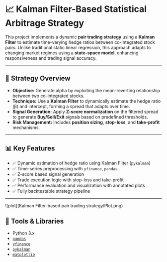 # 📈 Kalman Filter-Based Statistical Arbitrage Strategy

This project implements a dynamic **pair trading strategy** using a **Kalman Filter** to estimate time-varying hedge ratios between co-integrated stock pairs. Unlike traditional static linear regression, this approach adapts to changing market regimes using a **state-space model**, enhancing responsiveness and trading signal accuracy.

---

## 🧠 Strategy Overview

- **Objective:** Generate alpha by exploiting the mean-reverting relationship between two co-integrated stocks.
- **Technique:** Use a **Kalman Filter** to dynamically estimate the hedge ratio (β) and intercept, forming a spread that adapts over time.
- **Signal Generation:** Apply **Z-score normalization** on the filtered spread to generate **Buy/Sell/Exit** signals based on predefined thresholds.
- **Risk Management:** Includes **position sizing**, **stop-loss**, and **take-profit** mechanisms.

---

## 📊 Key Features

- ✅ Dynamic estimation of hedge ratio using Kalman Filter (`pykalman`)
- ✅ Time-series preprocessing with `yfinance`, `pandas`
- ✅ Z-score based signal generation
- ✅ Trade execution logic with stop-loss and take-profit
- ✅ Performance evaluation and visualization with annotated plots
- ✅ Fully backtestable strategy pipeline

---
![plot](Kalman Filter-based pair trading strategy/Plot.png)
## 🔧 Tools & Libraries

- Python 3.x  
- [`pandas`](https://pandas.pydata.org/)  
- [`yfinance`](https://pypi.org/project/yfinance/)  
- [`pykalman`](https://pypi.org/project/pykalman/)  
- [`matplotlib`](https://matplotlib.org/)


